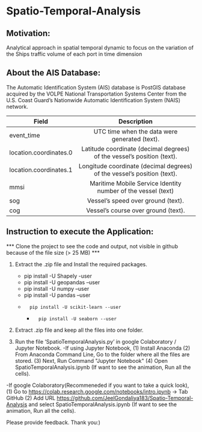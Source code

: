 # Spatio-Temporal-Analysis

## Motivation:

Analytical approach in spatial temporal dynamic to focus on the variation of the Ships traffic volume of each port in time dimension

## About the AIS Database:

The Automatic Identification System (AIS) database is PostGIS database acquired by the VOLPE National Transportation Systems Center from the U.S. Coast Guard’s
Nationwide Automatic Identification System (NAIS) network.

| Field                  | Description                                                               |
| -----------------------|:-------------------------------------------------------------------------:| 
| event_time             | UTC time when the data were generated (text).                             | 
| location.coordinates.0 | Latitude coordinate (decimal degrees) of the vessel’s position (text).    |  
| location.coordinates.1 | Longitude coordinate (decimal degrees) of the vessel’s position (text).   |   
| mmsi                   | Maritime Mobile Service Identity number of the vessel (text)              |
| sog                    | Vessel’s speed over ground (text).                                        |
| cog                    | Vessel’s course over ground (text).                                       |


## Instruction to execute the Application:

*** Clone the project to see the code and output, not visible in github because of the file size (> 25 MB) ***

1.	Extract the .zip file and Install the required packages.
	-	pip install -U Shapely -user
	-	pip install -U geopandas –user
	-	pip install -U numpy –user
	-	pip install -U pandas –user
	-       pip install -U scikit-learn --user
        -       pip install -U seaborn --user
	
2. Extract .zip file and keep all the files into one folder.
	
3. Run the file ‘SpatioTemporalAnalysis.py’ in google Colaboratory / Jupyter Notebook.
  -If using Jupyter Notebook,
   (1) Install Anaconda
   (2) From Anaconda Command Line, Go to the folder where all the files are stored.
   (3) Next, Run Command "Jupyter Notebook"
   (4) Open SpatioTemporalAnalysis.ipynb (If want to see the animation, Run all the cells).
   
  -If google Colaboratory(Recommeneded if you want to take a quick look),
   (1) Go to https://colab.research.google.com/notebooks/intro.ipynb -> Tab GitHub
   (2) Add URL https://github.com/JeelGondaliya183/Spatio-Temporal-Analysis and select SpatioTemporalAnalysis.ipynb (If want to see the animation, Run all the cells).
   
   Please provide feedback. 
   Thank you:)
